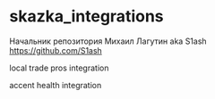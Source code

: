# skazka_integrations

Начальник репозитория Михаил Лагутин aka S1ash https://github.com/S1ash

local trade pros integration

accent health integration
